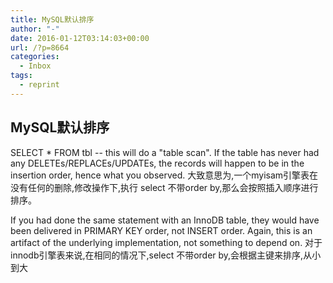 ```yaml
---
title: MySQL默认排序
author: "-"
date: 2016-01-12T03:14:03+00:00
url: /?p=8664
categories:
  - Inbox
tags:
  - reprint
---
```

## MySQL默认排序
SELECT * FROM tbl -- this will do a "table scan". If the table has never had any DELETEs/REPLACEs/UPDATEs, the records will happen to be in the insertion order, hence what you observed. 
大致意思为,一个myisam引擎表在没有任何的删除,修改操作下,执行 select 不带order by,那么会按照插入顺序进行排序。

If you had done the same statement with an InnoDB table, they would have been delivered in PRIMARY KEY order, not INSERT order. Again, this is an artifact of the underlying implementation, not something to depend on.
对于innodb引擎表来说,在相同的情况下,select 不带order by,会根据主键来排序,从小到大